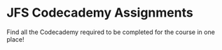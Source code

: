 # JFS Codecademy Assignments

Find all the Codecademy required to be completed for the course in one place!
